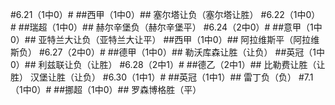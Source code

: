﻿#6.21（1中0）#
##西甲（1中0）##
塞尔塔让负（塞尔塔让胜）
#6.22（1中0）#
##瑞超（1中0）##
赫尔辛堡负（赫尔辛堡平）
#6.24（2中0）#
##意甲（1中0）##
亚特兰大让负（亚特兰大让平）
##西甲（1中0）##
阿拉维斯平（阿拉维斯负）
#6.27（2中0）#
##德甲（1中0）##
勒沃库森让胜（让负）
##英冠（1中0）##
利兹联让负（让胜）
#6.28（2中1）#
##德乙（2中1）##
比勒费让胜（让胜）
汉堡让胜（让负）
#6.30（1中1）#
##英冠（1中1）##
雷丁负（负）
#7.1（1中0）#
##挪超（1中0）##
罗森博格胜（平）
